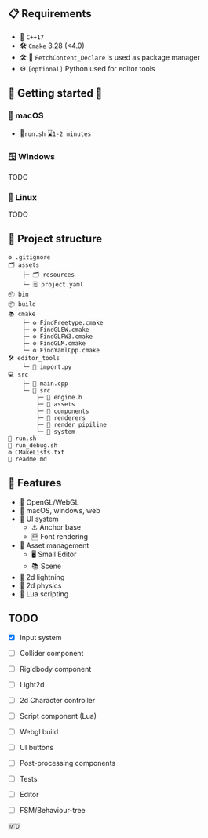 ## 📋 Requirements
- 🧠 ```C++17```
- 🛠️ ```Cmake``` 3.28 (<4.0)
- 🛠️ 🚀 ```FetchContent_Declare``` is used as package manager
- ⚙️ ```[optional]``` Python used for editor tools
## 👋 Getting started 🤞
### 🍎 macOS 
- 🏃```run.sh``` ⌛```1-2 minutes``` 
### 🪟 Windows 
TODO
### 🐧 Linux 
TODO

## 🔨 Project structure 

``` 
⚙️ .gitignore 
🗂️ assets
    ├─ 🗂️ resources
    └─ 🗒️ project.yaml
📦 bin
📦 build
📚 cmake 
    ├─ ⚙️ FindFreetype.cmake
    ├─ ⚙️ FindGLEW.cmake
    ├─ ⚙️ FindGLFW3.cmake
    ├─ ⚙️ FindGLM.cmake
    └─ ⚙️ FindYamlCpp.cmake
🛠️ editor_tools 
    └─ 📄 import.py
💻 src 
    ├─ 🚀 main.cpp
    └─ 🧠 src
        ├─ 📄 engine.h
        ├─ 📁 assets
        ├─ 📁 components
        ├─ 📁 renderers
        ├─ 📁 render_pipiline
        └─ 📁 system
🚀 run.sh
🚀 run_debug.sh
⚙️ CMakeLists.txt
📘 readme.md
 ``` 



## 🦾 Features 
- 🎨 OpenGL/WebGL
- 🏢 macOS, windows, web
- 🔳 UI system 
    - ⚓ Anchor base 
    - 🈸 Font rendering
- 📀 Asset management 
    - 🖥️ Small Editor
    - 📚 Scene
- 🔦 2d lightning
- 🎳 2d physics
- 🌙 Lua scripting

## TODO
- [x] Input system
- [ ] Collider component
- [ ] Rigidbody component
- [ ] Light2d
- [ ] 2d Character controller
- [ ] Script component (Lua)
- [ ] Webgl build 
- [ ] UI buttons
- [ ] Post-processing components
- [ ] Tests
- [ ] Editor 
- [ ] FSM/Behaviour-tree


🇲🇩